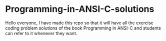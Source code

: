 # Programming-in-ANSI-C-solutions
Hello everyone, I have made this repo so that it will have all the exercise coding problem solutions of the book Programming in ANSI-C  and students can refer to it whenever they want.
